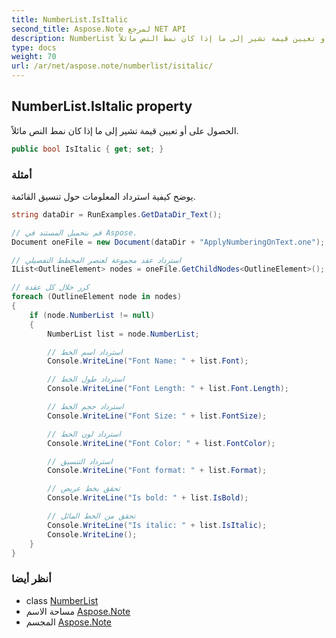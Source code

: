 ```yaml
---
title: NumberList.IsItalic
second_title: Aspose.Note لمرجع NET API
description: NumberList ملكية. الحصول على أو تعيين قيمة تشير إلى ما إذا كان نمط النص مائلاً.
type: docs
weight: 70
url: /ar/net/aspose.note/numberlist/isitalic/
---
```

## NumberList.IsItalic property

الحصول على أو تعيين قيمة تشير إلى ما إذا كان نمط النص مائلاً.

```csharp
public bool IsItalic { get; set; }
```

### أمثلة

يوضح كيفية استرداد المعلومات حول تنسيق القائمة.

```csharp
string dataDir = RunExamples.GetDataDir_Text();

// قم بتحميل المستند في Aspose.
Document oneFile = new Document(dataDir + "ApplyNumberingOnText.one");

// استرداد عقد مجموعة لعنصر المخطط التفصيلي
IList<OutlineElement> nodes = oneFile.GetChildNodes<OutlineElement>();

// كرر خلال كل عقدة
foreach (OutlineElement node in nodes)
{
    if (node.NumberList != null)
    {
        NumberList list = node.NumberList;

        // استرداد اسم الخط
        Console.WriteLine("Font Name: " + list.Font);

        // استرداد طول الخط
        Console.WriteLine("Font Length: " + list.Font.Length);

        // استرداد حجم الخط
        Console.WriteLine("Font Size: " + list.FontSize);

        // استرداد لون الخط
        Console.WriteLine("Font Color: " + list.FontColor);

        // استرداد التنسيق
        Console.WriteLine("Font format: " + list.Format);

        // تحقق بخط عريض
        Console.WriteLine("Is bold: " + list.IsBold);

        // تحقق من الخط المائل
        Console.WriteLine("Is italic: " + list.IsItalic);
        Console.WriteLine();
    }
}
```

### أنظر أيضا

* class [NumberList](../)
* مساحة الاسم [Aspose.Note](../../numberlist/)
* المجسم [Aspose.Note](../../../)


